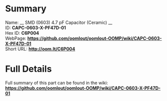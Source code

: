 
Summary
=================
  
Name: __ SMD (0603) 4.7 pF Capacitor (Ceramic) __    
ID: __CAPC-0603-X-PF47D-01__   
Hex ID: __C6P004__   
WebPage: __https://github.com/oomlout/oomlout-OOMP/wiki/CAPC-0603-X-PF47D-01__   
Short URL: __http://oom.lt/C6P004__   

Full Details
==========================
Full summary of this part can be found in the wiki:   
__https://github.com/oomlout/oomlout-OOMP/wiki/CAPC-0603-X-PF47D-01__    

